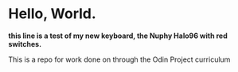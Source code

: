 # Hello, World.

**this line is a test of my new keyboard, the Nuphy Halo96 with red switches.**

This is a repo for work done on through the Odin Project curriculum
